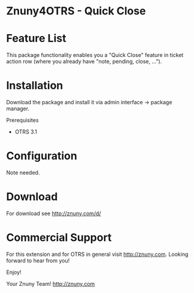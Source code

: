Znuny4OTRS - Quick Close
========================

Feature List
============
This package functionality enables you a "Quick Close" feature in ticket action row (where you already have "note, pending, close, ...").

Installation
============
Download the package and install it via admin interface -> package manager.

Prerequisites
* OTRS 3.1

Configuration
=============
Note needed.

Download
========
For download see http://znuny.com/d/

Commercial Support
==================
For this extension and for OTRS in general visit http://znuny.com. Looking forward to hear from you!

Enjoy!

 Your Znuny Team!
 http://znuny.com

